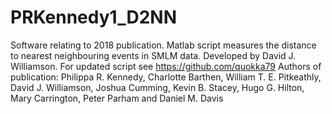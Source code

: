 # PRKennedy1_D2NN

Software relating to 2018 publication. Matlab script measures the distance to nearest neighbouring events in SMLM data. Developed by David J. Williamson. For updated script see https://github.com/quokka79 Authors of publication: Philippa R. Kennedy, Charlotte Barthen, William T. E. Pitkeathly, David J. Williamson, Joshua Cumming, Kevin B. Stacey, Hugo G. Hilton, Mary Carrington, Peter Parham and Daniel M. Davis
